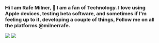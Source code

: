 ### Hi I am Rafe Milner, 👋 I am a fan of Technology. I love using Apple devices, testing beta software, and sometimes if I'm feeling up to it, developing a couple of things, Follow me on all the platforms @milnerrafe.
[![][1-shield]][1] [![][2-shield]][2]


[1]: https://www.threads.net/@milnerrafe
[1-shield]: https://img.shields.io/badge/threads-%40milnerrafe-purple?style=for-the-badge&logo=threads&logoColor=%23FFFFFF

[2]: https://www.youtube.com/channel/UCHv-0ggNFHm16LWs-ID3xKw
[2-shield]: https://img.shields.io/badge/YouTube-%40milnerrafe-red?style=for-the-badge&logo=Youtube


